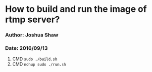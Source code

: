 # How to build and run the image of rtmp server?
### Author: Joshua Shaw
### Date:   2016/09/13

1. CMD `sudo ./build.sh`
2. CMD `nohup sudo ./run.sh` 
